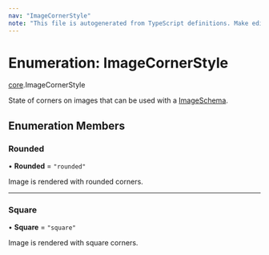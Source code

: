 ```yaml
---
nav: "ImageCornerStyle"
note: "This file is autogenerated from TypeScript definitions. Make edits to the comments in the TypeScript file and then run `make docs` to regenerate this file."
---
```

# Enumeration: ImageCornerStyle

[core](../modules/core.md).ImageCornerStyle

State of corners on images that can be used with a [ImageSchema](../interfaces/core.ImageSchema.md).

## Enumeration Members

### Rounded

• **Rounded** = ``"rounded"``

Image is rendered with rounded corners.

___

### Square

• **Square** = ``"square"``

Image is rendered with square corners.

